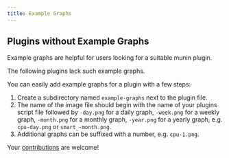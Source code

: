 ```yaml
---
title: Example Graphs
---
```


## Plugins without Example Graphs

Example graphs are helpful for users looking for a suitable munin plugin.

The following plugins lack such example graphs.

You can easily add example graphs for a plugin with a few steps:

1. Create a subdirectory named `example-graphs` next to the plugin file.
2. The name of the image file should begin with the name of your plugins script file followed by `-day.png` for a daily graph, `-week.png` for a weekly graph, `-month.png` for a monthly graph, `-year.png` for a yearly graph, e.g. `cpu-day.png` or `smart_-month.png`.
3. Additional graphs can be suffixed with a number, e.g. `cpu-1.png`.

Your [contributions](/contribute/) are welcome!
